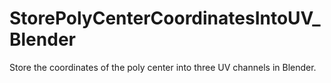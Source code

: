 # StorePolyCenterCoordinatesIntoUV_Blender
Store the coordinates of the poly center into three UV channels in Blender.
